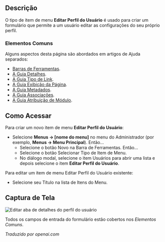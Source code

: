 <!-- Filename: Help4.x:Menu_Item:_Edit_User_Profile  / Display title: Editar Perfil de Usuário -->

## Descrição

O tipo de item de menu **Editar Perfil do Usuário** é usado para criar um formulário que permite a um usuário editar as configurações do seu próprio perfil.

### Elementos Comuns

Alguns aspectos desta página são abordados em artigos de Ajuda separados:

* [Barras de Ferramentas](jdocmanual?article=help/common-elements/toolbars).
* [A Guia Detalhes](jdocmanual?article=help/menu-items-common/menu-item-details).
* [A Guia Tipo de Link](jdocmanual?article=help/menu-items-common/menu-item-link-type).
* [A Guia Exibição da Página](jdocmanual?article=help/menu-items-common/menu-item-page-display).
* [A Guia Metadados](jdocmanual?article=help/menu-items-common/menu-item-metadata).
* [A Guia Associações](jdocmanual?article=help/common-elements/edit-associations).
* [A Guia Atribuição de Módulo](jdocmanual?article=help/menu-items-common/menu-item-module-assignment).

## Como Acessar

Para criar um novo item de menu **Editar Perfil do Usuário**:

- Selecione **Menus → \[nome do menu\]** no menu do Administrador
  (por exemplo, **Menus → Menu Principal**). Então...
  - Selecione o botão Novo na Barra de Ferramentas. Então...
  - Selecione o botão Selecionar Tipo de Item de Menu.
  - No diálogo modal, selecione o item Usuários para abrir uma lista e depois
    selecione o item **Editar Perfil do Usuário**.

Para editar um item de menu Editar Perfil do Usuário existente:

- Selecione seu Título na lista de Itens do Menu.

## Captura de Tela

![Editar aba de detalhes do perfil do usuário](../../../ptbr/images/menu-items/users-edit-user-profile-details-tab.png)

Todos os campos de entrada do formulário estão cobertos nos *Elementos Comuns*.


*Traduzido por openai.com*

